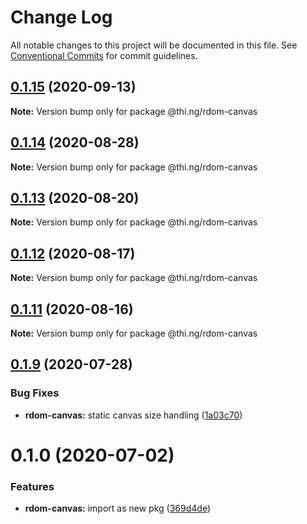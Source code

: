 # Change Log

All notable changes to this project will be documented in this file.
See [Conventional Commits](https://conventionalcommits.org) for commit guidelines.

## [0.1.15](https://github.com/thi-ng/umbrella/compare/@thi.ng/rdom-canvas@0.1.14...@thi.ng/rdom-canvas@0.1.15) (2020-09-13)

**Note:** Version bump only for package @thi.ng/rdom-canvas





## [0.1.14](https://github.com/thi-ng/umbrella/compare/@thi.ng/rdom-canvas@0.1.13...@thi.ng/rdom-canvas@0.1.14) (2020-08-28)

**Note:** Version bump only for package @thi.ng/rdom-canvas





## [0.1.13](https://github.com/thi-ng/umbrella/compare/@thi.ng/rdom-canvas@0.1.12...@thi.ng/rdom-canvas@0.1.13) (2020-08-20)

**Note:** Version bump only for package @thi.ng/rdom-canvas





## [0.1.12](https://github.com/thi-ng/umbrella/compare/@thi.ng/rdom-canvas@0.1.11...@thi.ng/rdom-canvas@0.1.12) (2020-08-17)

**Note:** Version bump only for package @thi.ng/rdom-canvas





## [0.1.11](https://github.com/thi-ng/umbrella/compare/@thi.ng/rdom-canvas@0.1.10...@thi.ng/rdom-canvas@0.1.11) (2020-08-16)

**Note:** Version bump only for package @thi.ng/rdom-canvas





## [0.1.9](https://github.com/thi-ng/umbrella/compare/@thi.ng/rdom-canvas@0.1.8...@thi.ng/rdom-canvas@0.1.9) (2020-07-28)


### Bug Fixes

* **rdom-canvas:** static canvas size handling ([1a03c70](https://github.com/thi-ng/umbrella/commit/1a03c70e3e9fe6c8b096f78084dc590102d96893))





# 0.1.0 (2020-07-02)


### Features

* **rdom-canvas:** import as new pkg ([369d4de](https://github.com/thi-ng/umbrella/commit/369d4de29c0b0c1ff3092126902f1835ac61870e))
